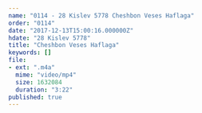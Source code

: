 ```yaml
---
name: "0114 - 28 Kislev 5778 Cheshbon Veses Haflaga"
order: "0114"
date: "2017-12-13T15:00:16.000000Z"
hdate: "28 Kislev 5778"
title: "Cheshbon Veses Haflaga"
keywords: []
file:
- ext: ".m4a"
  mime: "video/mp4"
  size: 1632084
  duration: "3:22"
published: true
---
```


